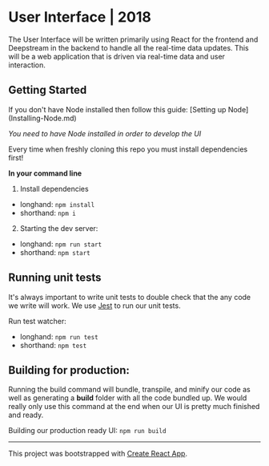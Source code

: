 # User Interface | 2018

The User Interface will be written primarily using React for the frontend and Deepstream in the backend to handle all the real-time data updates. This will be a web application that is driven via real-time data and user interaction.

## Getting Started

If you don't have Node installed then follow this guide: [Setting up Node] (Installing-Node.md)

_You need to have Node installed in order to develop the UI_

Every time when freshly cloning this repo you must install dependencies first!

**In your command line**

1. Install dependencies
- longhand: `npm install`
- shorthand: `npm i`

2. Starting the dev server:
- longhand: `npm run start`
- shorthand: `npm start`

## Running unit tests

It's always important to write unit tests to double check that the any code we write will work. We use [Jest](https://facebook.github.io/jest/) to run our unit tests.

Run test watcher: 
- longhand: `npm run test`
- shorthand: `npm test`

## Building for production:

Running the build command will bundle, transpile, and minify our code as well as generating a **build** folder with all the code bundled up. We would really only use this command at the end when our UI is pretty much finished and ready.

Building our production ready UI: `npm run build`

----

This project was bootstrapped with [Create React App](https://github.com/facebookincubator/create-react-app).